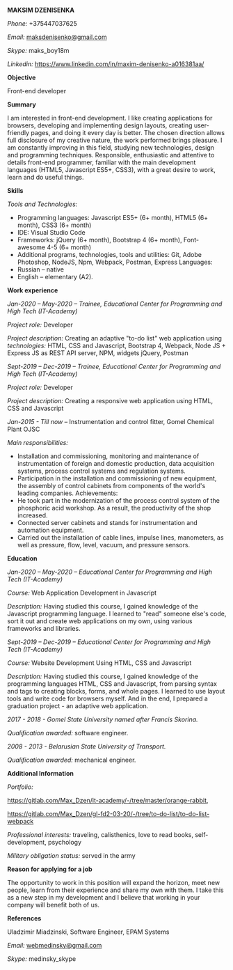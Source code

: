 **MAKSIM DZENISENKA**

*Phone:*    +375447037625

*Email:*      maksdenisenko@gmail.com

*Skype:*     maks_boy18m

*Linkedin:* https://www.linkedin.com/in/maxim-denisenko-a016381aa/

**Objective**

Front-end developer

**Summary**

I am interested in front-end development. I like creating applications for browsers, developing and implementing design layouts, creating user-friendly pages, and doing it every day is better. 
The chosen direction allows full disclosure of my creative nature, the work performed brings pleasure. I am constantly improving in this field, studying new technologies, design and programming techniques.
Responsible, enthusiastic and attentive to details front-end programmer, familiar with the main development languages (HTML5, Javascript ES5+, CSS3), with a great desire to work, learn and do useful things.

**Skills**

*Tools and Technologies:*  
*	Programming languages: Javascript ES5+ (6+ month), HTML5 (6+ month), CSS3 (6+          month)
*	IDE: Visual Studio Code
*	Frameworks: jQuery (6+ month), Bootstrap 4 (6+ month), Font-awesome 4-5 (6+     month)
*	Additional programs, technologies, tools and utilities: Git, Adobe Photoshop, NodeJS, Npm, Webpack, Postman, Express
Languages:
*	Russian – native
*	English – elementary (A2).

**Work experience** 

*Jan-2020 – May-2020 – Trainee, Educational Center for Programming and High Tech
(IT-Academy)*

*Project role:* Developer

*Project description:* Creating an adaptive "to-do list" web application using *technologies:* HTML, CSS and Javascript, Bootstrap 4, Webpack, Node JS + Express JS as REST API server, NPM, widgets jQuery, Postman

*Sept-2019 – Dec-2019 – Trainee, Educational Center for Programming and High Tech
(IT-Academy)*

*Project role:* Developer

*Project description:* Creating a responsive web application using HTML, CSS and Javascript

*Jan-2015 - Till now* – Instrumentation and control fitter, Gomel Chemical Plant OJSC

*Main responsibilities:*
*	Installation and commissioning, monitoring and maintenance of instrumentation of foreign and domestic production, data acquisition systems, process control systems and regulation systems.
*	Participation in the installation and commissioning of new equipment, the assembly of control cabinets from components of the world's leading companies.
Achievements:
*	He took part in the modernization of the process control system of the phosphoric acid workshop. As a result, the productivity of the shop increased.
*	Connected server cabinets and stands for instrumentation and automation equipment.
*	Carried out the installation of cable lines, impulse lines, manometers, as well as pressure, flow, level, vacuum, and pressure sensors.

**Education** 

*Jan-2020 – May-2020 – Educational Center for Programming and High Tech (IT-Academy)*

*Course:* Web Application Development in Javascript

*Description:* Having studied this course, I gained knowledge of the Javascript programming language. I learned to "read" someone else's code, sort it out and create web applications on my own, using various frameworks and libraries.

*Sept-2019 – Dec-2019 – Educational Center for Programming and High Tech (IT-Academy)*

*Course:* Website Development Using HTML, CSS and Javascript

*Description:* Having studied this course, I gained knowledge of the programming languages HTML, CSS and Javascript, from parsing syntax and tags to creating blocks, forms, and whole pages. I learned to use layout tools and write code for browsers myself. And in the end, I prepared a graduation project - an adaptive web application.

*2017 - 2018 - Gomel State University named after Francis Skorina.* 

*Qualification awarded:* software engineer.

*2008 - 2013 - Belarusian State University of Transport.* 

*Qualification awarded:* mechanical engineer. 
	
**Additional Information**

*Portfolio:* 

https://gitlab.com/Max_Dzen/it-academy/-/tree/master/orange-rabbit, 

https://gitlab.com/Max_Dzen/gl-fd2-03-20/-/tree/to-do-list/to-do-list-webpack

*Professional interests:* traveling, calisthenics, love to read books, self-development, psychology

*Military obligation status:* served in the army
	
**Reason for applying for a job**

The opportunity to work in this position will expand the horizon, meet new people, learn from their experience and share my own with them. I take this as a new step in my development and I believe that working in your company will benefit both of us.
	
**References**

Uladzimir Miadzinski, Software Engineer, EPAM Systems 

*Email:* webmedinsky@gmail.com 

*Skype:* medinsky_skype 

